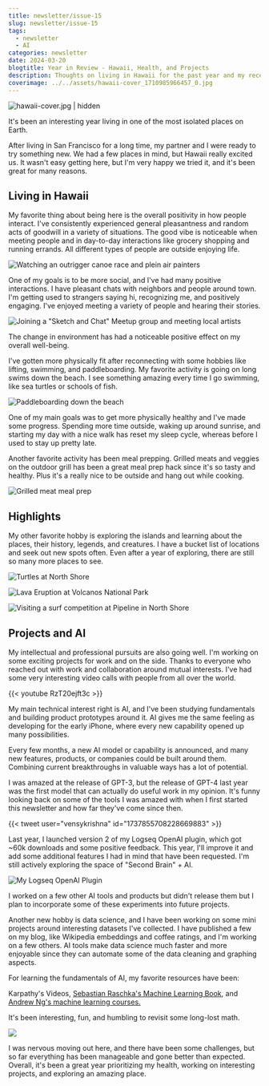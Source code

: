 ```yaml
---
title: newsletter/issue-15
slug: newsletter/issue-15
tags:
  - newsletter
  - AI
categories: newsletter
date: 2024-03-20
blogtitle: Year in Review - Hawaii, Health, and Projects
description: Thoughts on living in Hawaii for the past year and my recent projects
coverimage: ../../assets/hawaii-cover_1710985966457_0.jpg
---
```


![hawaii-cover.jpg | hidden ](/assets/hawaii-cover_1710985966457_0.jpg)

It's been an interesting year living in one of the most isolated places on Earth.

After living in San Francisco for a long time, my partner and I were ready to try something new. We had a few places in mind, but Hawaii really excited us. It wasn't easy getting here, but I'm very happy we tried it, and it's been great for many reasons.

## Living in Hawaii

My favorite thing about being here is the overall positivity in how people interact. I've consistently experienced general pleasantness and random acts of goodwill in a variety of situations. The good vibe is noticeable when meeting people and in day-to-day interactions like grocery shopping and running errands. All different types of people are outside enjoying life.

![Watching an outrigger canoe race and plein air painters](/assets/IMG_4299_1710986900237_0.jpg)

One of my goals is to be more social, and I've had many positive interactions. I have pleasant chats with neighbors and people around town. I'm getting used to strangers saying hi, recognizing me, and positively engaging. I've enjoyed meeting a variety of people and hearing their stories.

![Joining a "Sketch and Chat" Meetup group and meeting local artists](/assets/image_1710986995692_0.png)

The change in environment has had a noticeable positive effect on my overall well-being.

I've gotten more physically fit after reconnecting with some hobbies like lifting, swimming, and paddleboarding. My favorite activity is going on long swims down the beach. I see something amazing every time I go swimming, like sea turtles or schools of fish.

![Paddleboarding down the beach](/assets/paddleboarding_1711152811205_0.jpeg)

One of my main goals was to get more physically healthy and I've made some progress. Spending more time outside, waking up around sunrise, and starting my day with a nice walk has reset my sleep cycle, whereas before I used to stay up pretty late.

Another favorite activity has been meal prepping. Grilled meats and veggies on the outdoor grill has been a great meal prep hack since it's so tasty and healthy. Plus it's a really nice to be outside and hang out while cooking.

![Grilled meat meal prep](/assets/IMG_2702_2_1710987614171_0.jpeg)

## Highlights

My other favorite hobby is exploring the islands and learning about the places, their history, legends, and creatures. I have a bucket list of locations and seek out new spots often. Even after a year of exploring, there are still so many more places to see.

![Turtles at North Shore](/assets/turtle_1711156269341_0.jpg)

![Lava Eruption at Volcanos National Park](/assets/big-island_1711154331451_0.jpg)

![Visiting a surf competition at Pipeline in North Shore](/assets/IMG_3510_1710987442862_0.jpg)

## Projects and AI

My intellectual and professional pursuits are also going well. I'm working on some exciting projects for work and on the side. Thanks to everyone who reached out with work and collaboration around mutual interests. I've had some very interesting video calls with people from all over the world.

{{< youtube RzT20ejft3c >}}

My main technical interest right  is AI, and I've been studying fundamentals and building product prototypes around it. AI gives me the same feeling as developing for the early iPhone, where every new capability opened up many possibilities.

Every few months, a new AI model or capability is announced, and many new features, products, or companies could be built around them. Combining current breakthroughs in valuable ways has a lot of potential.

I was amazed at the release of GPT-3, but the release of GPT-4 last year was the first model that can actually do useful work in my opinion. It's funny looking back on some of the tools I was amazed with when I first started this newsletter and how far they've come since then.

{{< tweet user="vensykrishna" id="1737855708228669883" >}}

Last year, I launched version 2 of my Logseq OpenAI plugin, which got ~60k downloads and some positive feedback. This year, I'll improve it and add some additional features I had in mind that have been requested. I'm still actively exploring the space of "Second Brain" + AI.

![My Logseq OpenAI Plugin](/assets/image_1710988241968_0.png)

I worked on a few other AI tools and products but didn't release them but I plan to incorporate some of these experiments into future projects.

Another new hobby is data science, and I have been working on some mini projects around interesting datasets I've collected. I have published a few on my blog, like Wikipedia embeddings and coffee ratings, and I'm working on a few others. AI tools make data science much faster and more enjoyable since they can automate some of the data cleaning and graphing aspects.

For learning the fundamentals of AI, my favorite resources have been:

Karpathy's Videos, [Sebastian Raschka's Machine Learning Book](https://www.amazon.com/Sebastian-Raschka/e/B00J1DHHFS/ref=dp_byline_cont_ebooks_1), and [Andrew Ng's machine learning courses.](https://www.deeplearning.ai/)

It's been interesting, fun, and humbling to revisit some long-lost math.

![ ](/assets/mathml_1711158317502_0.png)

I was nervous moving out here, and there have been some challenges, but so far everything has been manageable and gone better than expected. Overall, it's been a great year prioritizing my health, working on interesting projects, and exploring an amazing place.

